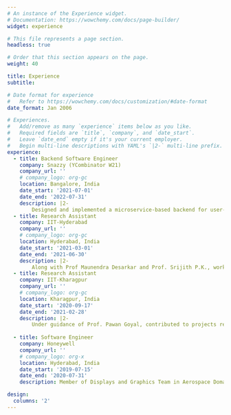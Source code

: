```yaml
---
# An instance of the Experience widget.
# Documentation: https://wowchemy.com/docs/page-builder/
widget: experience

# This file represents a page section.
headless: true

# Order that this section appears on the page.
weight: 40

title: Experience
subtitle:

# Date format for experience
#   Refer to https://wowchemy.com/docs/customization/#date-format
date_format: Jan 2006

# Experiences.
#   Add/remove as many `experience` items below as you like.
#   Required fields are `title`, `company`, and `date_start`.
#   Leave `date_end` empty if it's your current employer.
#   Begin multi-line descriptions with YAML's `|2-` multi-line prefix.
experience:
  - title: Backend Software Engineer
    company: Snazzy (YCombinator W21)
    company_url: ''
    # company_logo: org-gc
    location: Bangalore, India
    date_start: '2021-07-01'
    date_end: '2022-07-31'
    description: |2-
        Designed and implemented a microservice-based backend for user-website, internal admin portal and doctor/patient android apps of Snazzy.
  - title: Research Assistant
    company: IIT-Hyderabad
    company_url: ''
    # company_logo: org-gc
    location: Hyderabad, India
    date_start: '2021-03-01'
    date_end: '2021-06-30'
    description: |2-
        Along with Prof Maunendra Desarkar and Prof. Srijith P.K., worked on projects related to machine learning using alternate data sources using knowledge distillation techniques.
  - title: Research Assistant
    company: IIT-Kharagpur
    company_url: ''
    # company_logo: org-gc
    location: Kharagpur, India
    date_start: '2020-09-17'
    date_end: '2021-02-28'
    description: |2-
        Under guidance of Prof. Pawan Goyal, contributed to projects related to Explainablity in Recommender Systems (Information Retrieval) and creation of Indic Datasets (NLP).
        
  - title: Software Engineer
    company: Honeywell
    company_url: ''
    # company_logo: org-x
    location: Hyderabad, India
    date_start: '2019-07-15'
    date_end: '2020-07-31'
    description: Member of Displays and Graphics Team in Aerospace Domain. Responsible for developing display applications for Aircraft Cockpit Systems

design:
  columns: '2'
---
```

